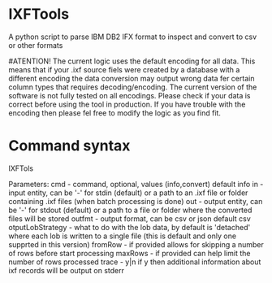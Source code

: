 # IXFTools
A python script to parse IBM DB2 IFX format to inspect and convert to csv or other formats

#ATENTION! The current logic uses the default encoding for all data. 
This means that if your .ixf source fiels were created by a database with a different encoding the data conversion may
output wrong data fer certain column types that requires decoding/encoding.
The current version of the software is not fully tested on all encodings.
Please check if your data is correct before using the tool in production.
If you have trouble with the encoding then please fel free to modify the logic as you find fit.

# Command syntax

 IXFTols <name-value-parameter-list>
 
 Parameters:
    cmd - command, optional, values (info,convert) default info
    in  - input entity, can be '-' for stdin (default) or a path to an .ixf file
          or folder containing .ixf files (when batch processing is done)
    out - output entity, can be '-' for stdout (default) or a path to a file or
          folder where the converted files will be stored
    outfmt - output format, can be csv or json default csv
    otputLobStrategy - what to do with the lob data, by default is 'detached'
          where each lob is written to a single file (this is default and only one
          supprted in this version)
    fromRow - if provided allows for skipping a number of rows before start processing
    maxRows - if provided can help limit the number of rows processed 
    trace - y|n if y then additional information about ixf records will be output on stderr

